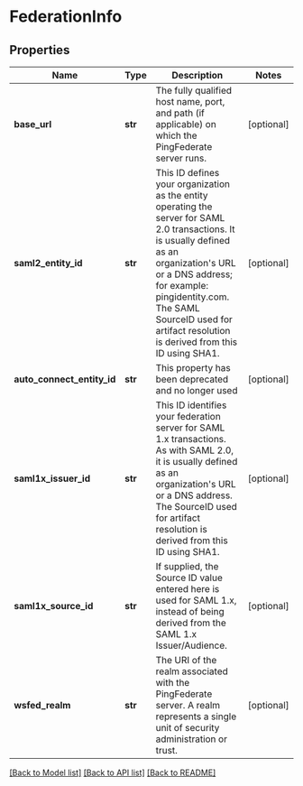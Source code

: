 # FederationInfo

## Properties
Name | Type | Description | Notes
------------ | ------------- | ------------- | -------------
**base_url** | **str** | The fully qualified host name, port, and path (if applicable) on which the PingFederate server runs. | [optional] 
**saml2_entity_id** | **str** | This ID defines your organization as the entity operating the server for SAML 2.0 transactions. It is usually defined as an organization&#39;s URL or a DNS address; for example: pingidentity.com. The SAML SourceID used for artifact resolution is derived from this ID using SHA1. | [optional] 
**auto_connect_entity_id** | **str** | This property has been deprecated and no longer used | [optional] 
**saml1x_issuer_id** | **str** | This ID identifies your federation server for SAML 1.x transactions. As with SAML 2.0, it is usually defined as an organization&#39;s URL or a DNS address. The SourceID used for artifact resolution is derived from this ID using SHA1. | [optional] 
**saml1x_source_id** | **str** | If supplied, the Source ID value entered here is used for SAML 1.x, instead of being derived from the SAML 1.x Issuer/Audience. | [optional] 
**wsfed_realm** | **str** | The URI of the realm associated with the PingFederate server. A realm represents a single unit of security administration or trust. | [optional] 

[[Back to Model list]](../README.md#documentation-for-models) [[Back to API list]](../README.md#documentation-for-api-endpoints) [[Back to README]](../README.md)


